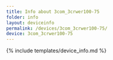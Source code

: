 ```yaml
---
title: Info about 3com_3crwer100-75
folder: info
layout: deviceinfo
permalink: /devices/3com_3crwer100-75/
device: 3com_3crwer100-75
---
```

{% include templates/device_info.md %}

